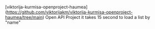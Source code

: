 [viktorija-kurmisa-openproject-haumea]
(https://github.com/viktorijakm/viktorija-kurmisa-openproject-haumea/tree/main)
Open API Project 
it takes 15 second to load a list by "name"
